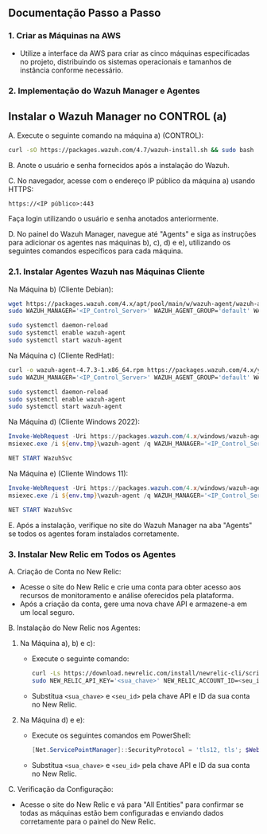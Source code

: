## Documentação Passo a Passo

### 1. Criar as Máquinas na AWS

- Utilize a interface da AWS para criar as cinco máquinas especificadas no projeto, distribuindo os sistemas operacionais e tamanhos de instância conforme necessário.

### 2. Implementação do Wazuh Manager e Agentes

## Instalar o Wazuh Manager no CONTROL (a)

A. Execute o seguinte comando na máquina a) (CONTROL):
   ```bash
   curl -sO https://packages.wazuh.com/4.7/wazuh-install.sh && sudo bash ./wazuh-install.sh -a
   ```

B. Anote o usuário e senha fornecidos após a instalação do Wazuh.

C. No navegador, acesse com o endereço IP público da máquina a) usando HTTPS:
   ```
   https://<IP público>:443
   ```
   Faça login utilizando o usuário e senha anotados anteriormente.

D. No painel do Wazuh Manager, navegue até "Agents" e siga as instruções para adicionar os agentes nas máquinas b), c), d) e e), utilizando os seguintes comandos específicos para cada máquina.

### 2.1. Instalar Agentes Wazuh nas Máquinas Cliente

Na Máquina b) (Cliente Debian):

```bash
wget https://packages.wazuh.com/4.x/apt/pool/main/w/wazuh-agent/wazuh-agent_4.7.3-1_amd64.deb && \
sudo WAZUH_MANAGER='<IP_Control_Server>' WAZUH_AGENT_GROUP='default' WAZUH_AGENT_NAME='LUX1-Debian' dpkg -i ./wazuh-agent_4.7.3-1_amd64.deb && \
```
```bash
sudo systemctl daemon-reload  
sudo systemctl enable wazuh-agent
sudo systemctl start wazuh-agent
```

Na Máquina c) (Cliente RedHat):

```bash
curl -o wazuh-agent-4.7.3-1.x86_64.rpm https://packages.wazuh.com/4.x/yum/wazuh-agent-4.7.3-1.x86_64.rpm && \
sudo WAZUH_MANAGER='<IP_Control_Server>' WAZUH_AGENT_GROUP='default' WAZUH_AGENT_NAME='LUX2-RedHat' rpm -ihv wazuh-agent-4.7.3-1.x86_64.rpm && \
```
```bash
sudo systemctl daemon-reload 
sudo systemctl enable wazuh-agent 
sudo systemctl start wazuh-agent
```

Na Máquina d) (Cliente Windows 2022):

```powershell
Invoke-WebRequest -Uri https://packages.wazuh.com/4.x/windows/wazuh-agent-4.7.3-1.msi -OutFile ${env.tmp}\wazuh-agent; \
msiexec.exe /i ${env.tmp}\wazuh-agent /q WAZUH_MANAGER='<IP_Control_Server>' WAZUH_AGENT_GROUP='default' WAZUH_AGENT_NAME='WIN2022' WAZUH_REGISTRATION_SERVER='<IP_Control_Server>'; \
```
```powershell
NET START WazuhSvc
```

Na Máquina e) (Cliente Windows 11):

```powershell
Invoke-WebRequest -Uri https://packages.wazuh.com/4.x/windows/wazuh-agent-4.7.3-1.msi -OutFile ${env.tmp}\wazuh-agent; \
msiexec.exe /i ${env.tmp}\wazuh-agent /q WAZUH_MANAGER='<IP_Control_Server>' WAZUH_AGENT_GROUP='default' WAZUH_AGENT_NAME='WIN11' WAZUH_REGISTRATION_SERVER='<IP_Control_Server>'; \
```
```powershell
NET START WazuhSvc
```

E. Após a instalação, verifique no site do Wazuh Manager na aba "Agents" se todos os agentes foram instalados corretamente.

### 3. Instalar New Relic em Todos os Agentes

A. Criação de Conta no New Relic:
   - Acesse o site do New Relic e crie uma conta para obter acesso aos recursos de monitoramento e análise oferecidos pela plataforma.
   - Após a criação da conta, gere uma nova chave API e armazene-a em um local seguro.

B. Instalação do New Relic nos Agentes:

1. Na Máquina a), b) e c):
   - Execute o seguinte comando:
     ```bash
     curl -Ls https://download.newrelic.com/install/newrelic-cli/scripts/install.sh | bash 
     sudo NEW_RELIC_API_KEY='<sua_chave>' NEW_RELIC_ACCOUNT_ID=<seu_id> NEW_RELIC_REGION=EU /usr/local/bin/newrelic install -y
     ```
   - Substitua `<sua_chave>` e `<seu_id>` pela chave API e ID da sua conta no New Relic.

2. Na Máquina d) e e):
   - Execute os seguintes comandos em PowerShell:
     ```powershell
     [Net.ServicePointManager]::SecurityProtocol = 'tls12, tls'; $WebClient = New-Object System.Net.WebClient; $WebClient.DownloadFile("https://download.newrelic.com/install/newrelic-cli/scripts/install.ps1", "$env:TEMP\install.ps1"); & PowerShell.exe -ExecutionPolicy Bypass -File $env:TEMP\install.ps1; $env:NEW_RELIC_API_KEY='<sua_chave>'; $env:NEW_RELIC_ACCOUNT_ID='<seu_id>'; $env:NEW_RELIC_REGION='EU'; & 'C:\Program Files\New Relic\New Relic CLI\newrelic.exe' install -y
     ```
   - Substitua `<sua_chave>` e `<seu_id>` pela chave API e ID da sua conta no New Relic.

C. Verificação da Configuração:
   - Acesse o site do New Relic e vá para "All Entities" para confirmar se todas as máquinas estão bem configuradas e enviando dados corretamente para o painel do New Relic.
